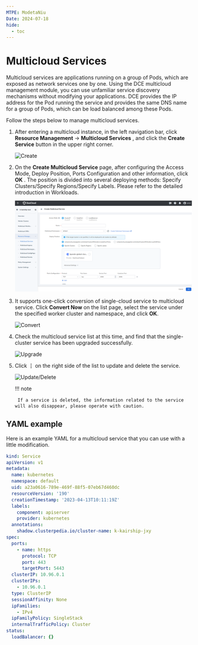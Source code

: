 ```yaml
---
MTPE: ModetaNiu
Date: 2024-07-18
hide:
  - toc
---
```


# Multicloud Services

Multicloud services are applications running on a group of Pods, which are exposed as network services one by one.
Using the DCE multicloud management module, you can use unfamiliar service discovery mechanisms without modifying your applications.
DCE provides the IP address for the Pod running the service and provides the same DNS name for a group of Pods, which can be load balanced among these Pods.

Follow the steps below to manage multicloud services.

1. After entering a multicloud instance, in the left navigation bar, click __Resource Management__ -> __Multicloud Services__ , 
   and click the __Create Service__ button in the upper right corner.

    ![Create](https://docs.daocloud.io/daocloud-docs-images/docs/en/docs/kairship/images/service01.png)

2. On the __Create Multicloud Service__ page, after configuring the Access Mode, Deploy Position, Ports Configuration 
   and other information, click __OK__ . The position is divided into several deploying methods: Specify Clusters/Specify Regions/Specify Labels. 
   Please refer to the detailed introduction in Workloads.

    ![Deploy](../images/service.png)

3. It supports one-click conversion of single-cloud service to multicloud service. Click __Convert Now__ on the list page, 
   select the service under the specified worker cluster and namespace, and click __OK__.

    ![Convert](https://docs.daocloud.io/daocloud-docs-images/docs/en/docs/kairship/images/service03.png)

4. Check the multicloud service list at this time, and find that the single-cluster service has been upgraded successfully.

    ![Upgrade](https://docs.daocloud.io/daocloud-docs-images/docs/en/docs/kairship/images/service04.png)

5. Click __⋮__ on the right side of the list to update and delete the service.

    ![Update/Delete](https://docs.daocloud.io/daocloud-docs-images/docs/en/docs/kairship/images/service05.png)

    !!! note

        If a service is deleted, the information related to the service will also disappear, please operate with caution.

## YAML example

Here is an example YAML for a multicloud service that you can use with a little modification.

```yaml
kind: Service
apiVersion: v1
metadata:
  name: kubernetes
  namespace: default
  uid: a23a0616-789e-469f-88f5-07eb67d460dc
  resourceVersion: '190'
  creationTimestamp: '2023-04-13T10:11:19Z'
  labels:
    component: apiserver
    provider: kubernetes
  annotations:
    shadow.clusterpedia.io/cluster-name: k-kairship-jxy
spec:
  ports:
    - name: https
      protocol: TCP
      port: 443
      targetPort: 5443
  clusterIP: 10.96.0.1
  clusterIPs:
    - 10.96.0.1
  type: ClusterIP
  sessionAffinity: None
  ipFamilies:
    - IPv4
  ipFamilyPolicy: SingleStack
  internalTrafficPolicy: Cluster
status:
  loadBalancer: {}
```